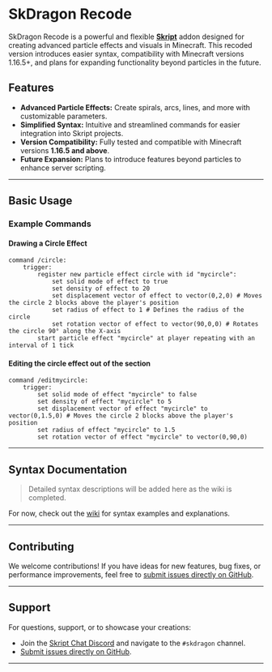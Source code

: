 
# SkDragon Recode

SkDragon Recode is a powerful and flexible **[Skript](https://github.com/SkriptLang/Skript)** addon designed for creating advanced particle effects and visuals in Minecraft. This recoded version introduces easier syntax, compatibility with Minecraft versions 1.16.5+, and plans for expanding functionality beyond particles in the future.

## Features

- **Advanced Particle Effects:** Create spirals, arcs, lines, and more with customizable parameters.
- **Simplified Syntax:** Intuitive and streamlined commands for easier integration into Skript projects.
- **Version Compatibility:** Fully tested and compatible with Minecraft versions **1.16.5 and above**.
- **Future Expansion:** Plans to introduce features beyond particles to enhance server scripting.

---

## Basic Usage

### Example Commands

#### Drawing a Circle Effect
```skript
command /circle:
    trigger:
        register new particle effect circle with id "mycircle":
            set solid mode of effect to true
            set density of effect to 20
            set displacement vector of effect to vector(0,2,0) # Moves the circle 2 blocks above the player's position
            set radius of effect to 1 # Defines the radius of the circle
            set rotation vector of effect to vector(90,0,0) # Rotates the circle 90° along the X-axis
        start particle effect "mycircle" at player repeating with an interval of 1 tick
```

#### Editing the circle effect out of the section
```skript
command /editmycircle:
    trigger:
        set solid mode of effect "mycircle" to false
        set density of effect "mycircle" to 5
        set displacement vector of effect "mycircle" to vector(0,1.5,0) # Moves the circle 2 blocks above the player's position
        set radius of effect "mycircle" to 1.5 
        set rotation vector of effect "mycircle" to vector(0,90,0) 
```

---

## Syntax Documentation

> Detailed syntax descriptions will be added here as the wiki is completed.

For now, check out the [wiki](#) for syntax examples and explanations.

---

## Contributing

We welcome contributions! If you have ideas for new features, bug fixes, or performance improvements, feel free to [submit issues directly on GitHub](https://github.com/Sashie/skDragonRecode/issues).

---

## Support

For questions, support, or to showcase your creations:
- Join the [Skript Chat Discord](https://discord.gg/w6CyYkAWa4) and navigate to the `#skdragon` channel.
- [Submit issues directly on GitHub](https://github.com/Sashie/skDragonRecode/issues).

---


